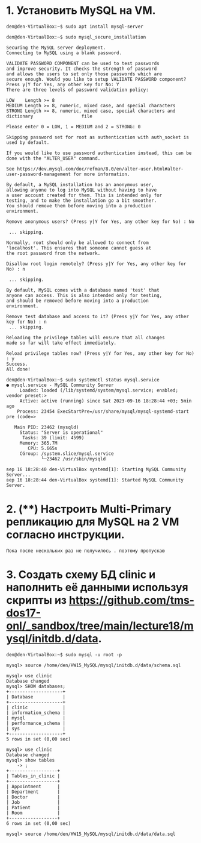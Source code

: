 <!-- Дедлайн: 14/09/2023

1. Установить MySQL на VM.
2. (**) Настроить Multi-Primary репликацию для MySQL на 2 VM согласно инструкции.
3. Создать схему БД clinic и наполнить её данными используя скрипты из https://github.com/tms-dos17-onl/_sandbox/tree/main/lecture18/mysql/initdb.d/data.
4. Создать бэкап базы данных clinic.
5. Написать следующие SQL запросы:
- Вывести всех врачей, работающих в терапевтическом отделении.
- Вывести в каких отделениях побывал каждый пациент.
- Обновить дату приёма для пациента Ивана Иванова на 2022-02-09.
- Удалить врача Андрея Быкова и все его приёмы.
- Добавить нового врача Фила Ричардса и новую пациентку Василису Васильеву и записать её к Филу Ричардсу на приём на 2022-02-14.
6. Восстановить базу данных clinic из бэкапа и проверить, что данные соответствуют состоянию базы данных до внесенных в предыдущем задании изменений.
7. Установить MongoDB
8. Создать БД clinic и наполнить её данными используя скрипты из https://github.com/tms-dos17-onl/_sandbox/tree/main/lecture18/mongo/initdb.d.
9. Написать выборочно 3 запроса из задания 4 для MongoDB используя mongosh команды.

** не обязательны к выполнению. Задачи на интерес -->

# 1. Установить MySQL на VM.
```
den@den-VirtualBox:~$ sudo apt install mysql-server
```
```
den@den-VirtualBox:~$ sudo mysql_secure_installation

Securing the MySQL server deployment.
Connecting to MySQL using a blank password.

VALIDATE PASSWORD COMPONENT can be used to test passwords
and improve security. It checks the strength of password
and allows the users to set only those passwords which are
secure enough. Would you like to setup VALIDATE PASSWORD component?
Press y|Y for Yes, any other key for No: Y
There are three levels of password validation policy:

LOW    Length >= 8
MEDIUM Length >= 8, numeric, mixed case, and special characters
STRONG Length >= 8, numeric, mixed case, special characters and dictionary                  file

Please enter 0 = LOW, 1 = MEDIUM and 2 = STRONG: 0    

Skipping password set for root as authentication with auth_socket is used by default.

If you would like to use password authentication instead, this can be done with the "ALTER_USER" command.

See https://dev.mysql.com/doc/refman/8.0/en/alter-user.html#alter-user-password-management for more information.

By default, a MySQL installation has an anonymous user,
allowing anyone to log into MySQL without having to have
a user account created for them. This is intended only for
testing, and to make the installation go a bit smoother.
You should remove them before moving into a production
environment.

Remove anonymous users? (Press y|Y for Yes, any other key for No) : No

 ... skipping.

Normally, root should only be allowed to connect from
'localhost'. This ensures that someone cannot guess at
the root password from the network.

Disallow root login remotely? (Press y|Y for Yes, any other key for No) : n

 ... skipping.

By default, MySQL comes with a database named 'test' that
anyone can access. This is also intended only for testing,
and should be removed before moving into a production
environment.

Remove test database and access to it? (Press y|Y for Yes, any other key for No) : n
 ... skipping.

Reloading the privilege tables will ensure that all changes
made so far will take effect immediately.

Reload privilege tables now? (Press y|Y for Yes, any other key for No) : y
Success.
All done! 
```

```
den@den-VirtualBox:~$ sudo systemctl status mysql.service 
● mysql.service - MySQL Community Server
     Loaded: loaded (/lib/systemd/system/mysql.service; enabled; vendor preset:>
     Active: active (running) since Sat 2023-09-16 18:28:44 +03; 5min ago
    Process: 23454 ExecStartPre=/usr/share/mysql/mysql-systemd-start pre (code=>

   Main PID: 23462 (mysqld)
     Status: "Server is operational"
      Tasks: 39 (limit: 4599)
     Memory: 365.7M
        CPU: 5.665s
     CGroup: /system.slice/mysql.service
             └─23462 /usr/sbin/mysqld

вер 16 18:28:40 den-VirtualBox systemd[1]: Starting MySQL Community Server...
вер 16 18:28:44 den-VirtualBox systemd[1]: Started MySQL Community Server.
```

# 2. (**) Настроить Multi-Primary репликацию для MySQL на 2 VM согласно инструкции.
```
Пока после нескольких раз не получилось . поэтому пропускаю
```

# 3. Создать схему БД clinic и наполнить её данными используя скрипты из https://github.com/tms-dos17-onl/_sandbox/tree/main/lecture18/mysql/initdb.d/data.
```
den@den-VirtualBox:~$ sudo mysql -u root -p

mysql> source /home/den/HW15_MySQL/mysql/initdb.d/data/schema.sql

mysql> use clinic
Database changed
mysql> SHOW databases;
+--------------------+
| Database           |
+--------------------+
| clinic             |
| information_schema |
| mysql              |
| performance_schema |
| sys                |
+--------------------+
5 rows in set (0,00 sec)

mysql> use clinic
Database changed
mysql> show tables 
    -> ;
+------------------+
| Tables_in_clinic |
+------------------+
| Appointment      |
| Department       |
| Doctor           |
| Job              |
| Patient          |
| Room             |
+------------------+
6 rows in set (0,00 sec)

mysql> source /home/den/HW15_MySQL/mysql/initdb.d/data/data.sql
```